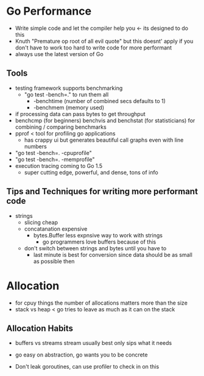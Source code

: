 # Go Performance
- Write simple code and let the compiler help you <- its designed to do this
- Knuth "Premature op root of all evil quote" but this doesnt' apply if you don't have to work too hard to write code for more performant
- always use the latest version of Go

## Tools
- testing framework supports benchmarking 
  - "go test -bench=." to run them all
    - -benchtime (number of combined secs defaults to 1)
    - -benchmem (memory used)
- if processing data can pass bytes to get throughput
- benchcmp (for beginners) benchvis and benchstat (for statisticians) for combining / comparing benchmarks
- pprof < tool for profiling go applications 
  - has crappy ui but generates beautiful call graphs even with line numbers
-  "go test -bench=. -cpuprofile"
-  "go test -bench=. -memprofile"
- execution tracing coming to Go 1.5
  - super cutting edge, powerful, and dense, tons of info

## Tips and Techniques for writing more performant code
- strings
  - slicing cheap
  - concatanation expensive
    - bytes.Buffer less expnsive way to work with strings
      - go programmers love buffers because of this
  - don't switch between strings and bytes until you have to
    - last minute is best for conversion since data should be as small as possible then

# Allocation
- for cpuy things the number of allocations matters more than the size
- stack vs heap < go tries to leave as much as it can on the stack
## Allocation Habits
- buffers vs streams stream usually best only sips what it needs
- go easy on abstraction, go wants you to be concrete

- Don't leak goroutines, can use profiler to check in on this
